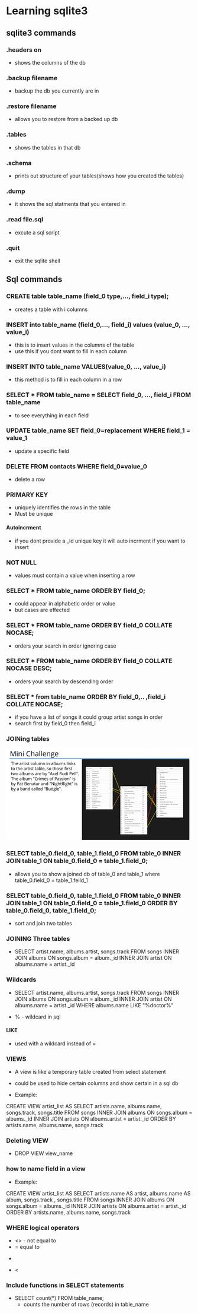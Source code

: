 # Learning sqlite3

## sqlite3 commands

### .headers on

* shows the columns of the db

### .backup filename
* backup the db you currently are in


### .restore filename
* allows you to restore from a backed up db

### .tables
* shows the tables in that db

### .schema
* prints out structure of your tables(shows how you created the tables)

### .dump
* it shows the sql statments that you entered in 

### .read file.sql
* excute a sql script

### .quit 
* exit the sqlite shell

## Sql commands

### CREATE table table_name (field_0 type,..., field_i type);

* creates a table with i columns

### INSERT into table_name (field_0,..., field_i) values (value_0, …, value_i)

* this is to insert values in the columns of the table
* use this if you dont want to fill in each column

### INSERT INTO table_name VALUES(value_0, …, value_i)

* this method is to fill in each column in a row

### SELECT * FROM table_name = SELECT field_0, …, field_i FROM table_name 

* to see everything in  each field


### UPDATE table_name SET field_0=replacement WHERE field_1 = value_1

* update a specific field

### DELETE FROM contacts WHERE field_0=value_0

* delete a row 

###  PRIMARY KEY
* uniquely identifies the rows in the table
* Must be unique

#### Autoincrment 

* if you dont provide a _id unique key it will auto incrment if you want to
insert 

### NOT NULL
* values must contain a value when inserting a row

### SELECT * FROM table_name ORDER BY field_0;
* could appear in alphabetic order or value
* but cases are effected

### SELECT * FROM table_name ORDER BY field_0 COLLATE NOCASE;
* orders your search in order ignoring case

### SELECT * FROM table_name ORDER BY field_0 COLLATE NOCASE DESC;
* orders your search by descending order

### SELECT * from table_name  ORDER BY field_0,.. ,field_i COLLATE NOCASE;
* if you have a list of songs it could group artist songs in order
* search first by field_0 then field_i

### JOINing tables
![join pic](https://github.com/ByVictorrr/PythonMasterClass/blob/master/section13/join.png)

### SELECT table_0.field_0, table_1.field_0 FROM table_0 INNER JOIN table_1 ON table_0.field_0 = table_1.field_0;
* allows you to show a joined db of table_0 and table_1 where table_0.field_0 =
table_1.feild_1

### SELECT table_0.field_0, table_1.field_0 FROM table_0 INNER JOIN table_1 ON table_0.field_0 = table_1.field_0 ORDER BY table_0.field_0, table_1.field_0;
* sort and join two tables

### JOINING Three tables
* SELECT artist.name, albums.artist, songs.track FROM songs INNER JOIN albums ON songs.album = album._id INNER JOIN artist ON albums.name = artist._id

### Wildcards
* SELECT artist.name, albums.artist, songs.track FROM songs INNER JOIN albums ON
songs.album = album._id INNER JOIN artist ON albums.name = artist._id WHERE
albums.name LIKE "%doctor%"

* % - wildcard in sql

#### LIKE  

* used with a wildcard instead of =

### VIEWS

* A view is like a temporary table created from select statement

* could be used to hide certain columns and show certain in a sql db

* Example: 

CREATE VIEW artist_list AS
SELECT artists.name, albums.name, songs.track, songs.title FROM songs
INNER JOIN albums ON songs.album = albums._id
INNER JOIN artists ON albums.artist = artist._id
ORDER BY artists.name, albums.name, songs.track

### Deleting VIEW
* DROP VIEW view_name

### how to name field in a view 
* Example:

CREATE VIEW artist_list AS
SELECT artists.name AS artist, albums.name AS album, songs.track , songs.title FROM songs
INNER JOIN albums ON songs.album = albums._id
INNER JOIN artists ON albums.artist = artist._id
ORDER BY artists.name, albums.name, songs.track


### WHERE logical operators
* <> - not equal to
* = equal to
* > 
* <


### Include functions in SELECT statements
* SELECT count(*) FROM table_name;
	* counts the number of rows (records) in table_name


